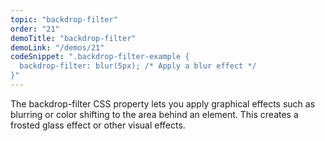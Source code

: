 ```yaml
---
topic: "backdrop-filter"
order: "21"
demoTitle: "backdrop-filter"
demoLink: "/demos/21"
codeSnippet: ".backdrop-filter-example {
  backdrop-filter: blur(5px); /* Apply a blur effect */
}"
---
```


The backdrop-filter CSS property lets you apply graphical effects such as blurring or color shifting to the area behind an element. This creates a frosted glass effect or other visual effects.
<br />
